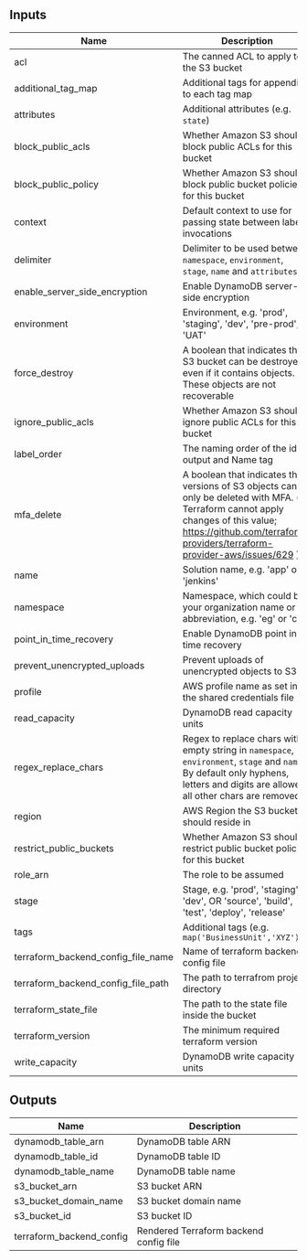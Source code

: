 ## Inputs

| Name | Description | Type | Default | Required |
|------|-------------|:----:|:-----:|:-----:|
| acl | The canned ACL to apply to the S3 bucket | string | `private` | no |
| additional_tag_map | Additional tags for appending to each tag map | map(string) | `<map>` | no |
| attributes | Additional attributes (e.g. `state`) | list(string) | `<list>` | no |
| block_public_acls | Whether Amazon S3 should block public ACLs for this bucket | bool | `true` | no |
| block_public_policy | Whether Amazon S3 should block public bucket policies for this bucket | string | `true` | no |
| context | Default context to use for passing state between label invocations | object | `<map>` | no |
| delimiter | Delimiter to be used between `namespace`, `environment`, `stage`, `name` and `attributes` | string | `-` | no |
| enable_server_side_encryption | Enable DynamoDB server-side encryption | bool | `true` | no |
| environment | Environment, e.g. 'prod', 'staging', 'dev', 'pre-prod', 'UAT' | string | `` | no |
| force_destroy | A boolean that indicates the S3 bucket can be destroyed even if it contains objects. These objects are not recoverable | bool | `false` | no |
| ignore_public_acls | Whether Amazon S3 should ignore public ACLs for this bucket | bool | `true` | no |
| label_order | The naming order of the id output and Name tag | list(string) | `<list>` | no |
| mfa_delete | A boolean that indicates that versions of S3 objects can only be deleted with MFA. ( Terraform cannot apply changes of this value; https://github.com/terraform-providers/terraform-provider-aws/issues/629 ) | bool | `false` | no |
| name | Solution name, e.g. 'app' or 'jenkins' | string | `terraform` | no |
| namespace | Namespace, which could be your organization name or abbreviation, e.g. 'eg' or 'cp' | string | `` | no |
| point_in_time_recovery | Enable DynamoDB point in time recovery | bool | `false` | no |
| prevent_unencrypted_uploads | Prevent uploads of unencrypted objects to S3 | bool | `true` | no |
| profile | AWS profile name as set in the shared credentials file | string | `` | no |
| read_capacity | DynamoDB read capacity units | string | `5` | no |
| regex_replace_chars | Regex to replace chars with empty string in `namespace`, `environment`, `stage` and `name`. By default only hyphens, letters and digits are allowed, all other chars are removed | string | `/[^a-zA-Z0-9-]/` | no |
| region | AWS Region the S3 bucket should reside in | string | - | yes |
| restrict_public_buckets | Whether Amazon S3 should restrict public bucket policies for this bucket | bool | `true` | no |
| role_arn | The role to be assumed | string | `` | no |
| stage | Stage, e.g. 'prod', 'staging', 'dev', OR 'source', 'build', 'test', 'deploy', 'release' | string | `` | no |
| tags | Additional tags (e.g. `map('BusinessUnit','XYZ')` | map(string) | `<map>` | no |
| terraform_backend_config_file_name | Name of terraform backend config file | string | `terraform.tf` | no |
| terraform_backend_config_file_path | The path to terrafrom project directory | string | `` | no |
| terraform_state_file | The path to the state file inside the bucket | string | `terraform.tfstate` | no |
| terraform_version | The minimum required terraform version | string | `0.12.2` | no |
| write_capacity | DynamoDB write capacity units | string | `5` | no |

## Outputs

| Name | Description |
|------|-------------|
| dynamodb_table_arn | DynamoDB table ARN |
| dynamodb_table_id | DynamoDB table ID |
| dynamodb_table_name | DynamoDB table name |
| s3_bucket_arn | S3 bucket ARN |
| s3_bucket_domain_name | S3 bucket domain name |
| s3_bucket_id | S3 bucket ID |
| terraform_backend_config | Rendered Terraform backend config file |

